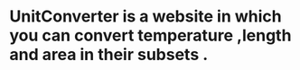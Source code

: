# UnitConverter is a website in which you can convert temperature ,length and area in their subsets .
